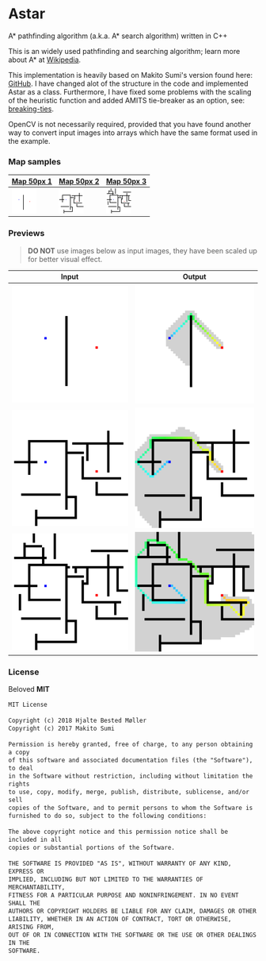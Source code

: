 # Astar
A* pathfinding algorithm (a.k.a. A* search algorithm) written in C++

This is an widely used pathfinding and searching algorithm; learn more about A* at [Wikipedia](https://en.wikipedia.org/wiki/A*_search_algorithm).

This implementation is heavily based on Makito Sumi's version found here: [GitHub](https://github.com/SumiMakito/A-star). I have changed alot of the structure in the code and implemented Astar as a class. Furthermore, I have fixed some problems with the scaling of the heuristic function and added AMITS tie-breaker as an option, see: [breaking-ties](http://theory.stanford.edu/~amitp/GameProgramming/Heuristics.html#breaking-ties).

OpenCV is not necessarily required, provided that you have found another way to convert input images into arrays which have the same format used in the example.

### Map samples

[Map 50px 1](assets/Map50_1.bmp) | [Map 50px 2](assets/Map50_2.bmp) | [Map 50px 3](assets/Map50_3.bmp)
------------ | ------------- | -------------
![Map 50px 1](assets/Map50_1.bmp) | ![Map 50px 2](assets/Map50_2.bmp) | ![Map 50px 3](assets/Map50_3.bmp)

### Previews

> **DO NOT** use images below as input images, they have been scaled up for better visual effect.

Input | Output
------------ | -------------
![Input](assets/Map50_1_Out.png) | ![Output](assets/Map50_1_Path.png)
![Input](assets/Map50_2_Out.png) | ![Output](assets/Map50_2_Path.png)
![Input](assets/Map50_3_Out.png) | ![Output](assets/Map50_3_Path.png)


### License
Beloved **MIT**

```
MIT License

Copyright (c) 2018 Hjalte Bested Møller
Copyright (c) 2017 Makito Sumi

Permission is hereby granted, free of charge, to any person obtaining a copy
of this software and associated documentation files (the "Software"), to deal
in the Software without restriction, including without limitation the rights
to use, copy, modify, merge, publish, distribute, sublicense, and/or sell
copies of the Software, and to permit persons to whom the Software is
furnished to do so, subject to the following conditions:

The above copyright notice and this permission notice shall be included in all
copies or substantial portions of the Software.

THE SOFTWARE IS PROVIDED "AS IS", WITHOUT WARRANTY OF ANY KIND, EXPRESS OR
IMPLIED, INCLUDING BUT NOT LIMITED TO THE WARRANTIES OF MERCHANTABILITY,
FITNESS FOR A PARTICULAR PURPOSE AND NONINFRINGEMENT. IN NO EVENT SHALL THE
AUTHORS OR COPYRIGHT HOLDERS BE LIABLE FOR ANY CLAIM, DAMAGES OR OTHER
LIABILITY, WHETHER IN AN ACTION OF CONTRACT, TORT OR OTHERWISE, ARISING FROM,
OUT OF OR IN CONNECTION WITH THE SOFTWARE OR THE USE OR OTHER DEALINGS IN THE
SOFTWARE.
```